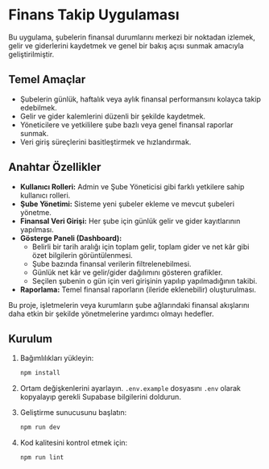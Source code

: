 # Finans Takip Uygulaması

Bu uygulama, şubelerin finansal durumlarını merkezi bir noktadan izlemek, gelir ve giderlerini kaydetmek ve genel bir bakış açısı sunmak amacıyla geliştirilmiştir.

## Temel Amaçlar

*   Şubelerin günlük, haftalık veya aylık finansal performansını kolayca takip edebilmek.
*   Gelir ve gider kalemlerini düzenli bir şekilde kaydetmek.
*   Yöneticilere ve yetkililere şube bazlı veya genel finansal raporlar sunmak.
*   Veri giriş süreçlerini basitleştirmek ve hızlandırmak.

## Anahtar Özellikler

*   **Kullanıcı Rolleri:** Admin ve Şube Yöneticisi gibi farklı yetkilere sahip kullanıcı rolleri.
*   **Şube Yönetimi:** Sisteme yeni şubeler ekleme ve mevcut şubeleri yönetme.
*   **Finansal Veri Girişi:** Her şube için günlük gelir ve gider kayıtlarının yapılması.
*   **Gösterge Paneli (Dashboard):**
    *   Belirli bir tarih aralığı için toplam gelir, toplam gider ve net kâr gibi özet bilgilerin görüntülenmesi.
    *   Şube bazında finansal verilerin filtrelenebilmesi.
    *   Günlük net kâr ve gelir/gider dağılımını gösteren grafikler.
    *   Seçilen şubenin o gün için veri girişinin yapılıp yapılmadığının takibi.
*   **Raporlama:** Temel finansal raporların (ileride eklenebilir) oluşturulması.

Bu proje, işletmelerin veya kurumların şube ağlarındaki finansal akışlarını daha etkin bir şekilde yönetmelerine yardımcı olmayı hedefler.

## Kurulum

1. Bağımlılıkları yükleyin:

   ```bash
   npm install
   ```

2. Ortam değişkenlerini ayarlayın. `.env.example` dosyasını `.env` olarak kopyalayıp gerekli Supabase bilgilerini doldurun.

3. Geliştirme sunucusunu başlatın:

   ```bash
   npm run dev
   ```

4. Kod kalitesini kontrol etmek için:

   ```bash
   npm run lint
   ```
